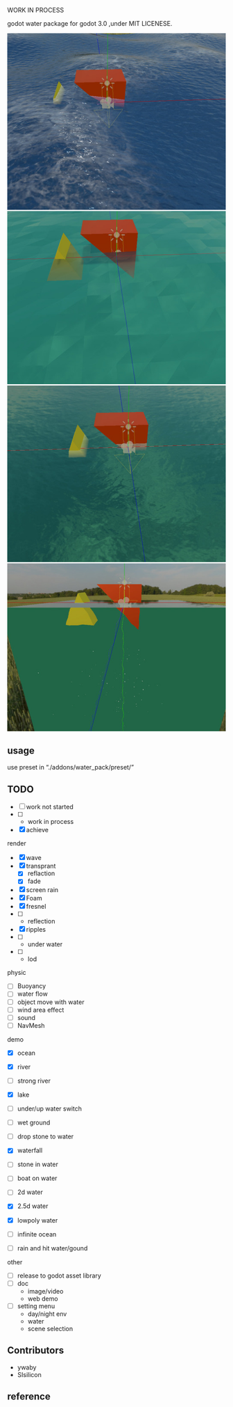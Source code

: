 WORK IN PROCESS

godot water package for godot 3.0 ,under MIT LICENESE.

<!-- ![web demo]() -->
![screenshot](./doc/screen_shot/ocean.jpg)
![screenshot](./doc/screen_shot/lowpoly_water.jpg)
![screenshot](./doc/screen_shot/lake.jpg)
![screenshot](./doc/screen_shot/2-5d_water.jpg)

## usage
use preset in “./addons/water_pack/preset/”

## TODO
- [ ] work not started
- [ ] * work in process
- [x] achieve

render
- [x] wave
- [x] transprant 
    - [x] reflaction
    - [x] fade
- [x] screen rain
- [x] Foam
- [x] fresnel
- [ ] * reflection
- [x] ripples
- [ ] * under water
- [ ] * lod


physic
- [ ] Buoyancy 
- [ ] water flow
- [ ] object move with water
- [ ] wind area effect
- [ ] sound
- [ ] NavMesh

demo
- [x] ocean
- [x] river
- [ ] strong river
- [x] lake
- [ ] under/up water switch
- [ ] wet ground
- [ ] drop stone to water
- [x] waterfall
- [ ] stone in water
- [ ] boat on water
- [ ] 2d water
- [x] 2.5d water
- [x] lowpoly water
- [ ] infinite ocean
- [ ] rain and hit water/gound 


other
- [ ] release to godot asset library
- [ ] doc
    - image/video 
    - web demo
- [ ] setting menu 
    - day/night env
    - water
    - scene selection


## Contributors
- ywaby
- SIsilicon

## reference
